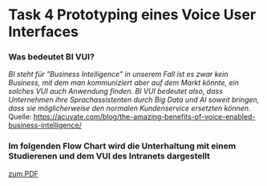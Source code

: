 # Task 4 Prototyping eines Voice User Interfaces

### Was bedeutet BI VUI?
*BI steht für "Business Intelligence" in unserem Fall ist es zwar kein Business, mit dem man kommuniziert aber auf dem Markt könnte, ein solches VUI auch Anwendung finden. BI VUI bedeutet also, dass Unternehmen ihre Sprachassistenten durch Big Data und AI soweit bringen, dass sie möglicherweise den normalen Kundenservice ersetzten können.*
<br>
Quelle: https://acuvate.com/blog/the-amazing-benefits-of-voice-enabled-business-intelligence/

### Im folgenden Flow Chart wird die Unterhaltung mit einem Studierenen und dem VUI des Intranets dargestellt

<a href="../task4_Intranet_VUI/Flow_Chart_Lukas_Lehmann.pdf" target=_blank> zum PDF </a>
